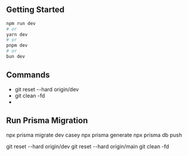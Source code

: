 ## Getting Started

```bash
npm run dev
# or
yarn dev
# or
pnpm dev
# or
bun dev
```

## Commands

- git reset --hard origin/dev
- git clean -fd
-

## Run Prisma Migration

npx prisma migrate dev casey
npx prisma generate
npx prisma db push

git reset --hard origin/dev
git reset --hard origin/main
git clean -fd
